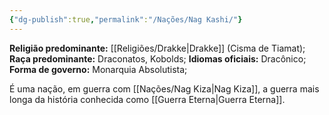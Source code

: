 ```yaml
---
{"dg-publish":true,"permalink":"/Nações/Nag Kashi/"}
---
```


 __Religião predominante:__ [[Religiões/Drakke\|Drakke]] (Cisma de Tiamat);
 __Raça predominante:__ Draconatos, Kobolds;
 __Idiomas oficiais:__ Dracônico;
 __Forma de governo:__ Monarquia Absolutista;

É uma nação, em guerra com [[Nações/Nag Kiza\|Nag Kiza]], a guerra mais longa da história conhecida como [[Guerra Eterna\|Guerra Eterna]]. 